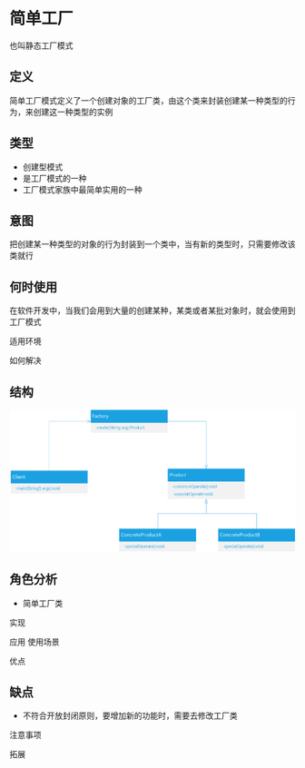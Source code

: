 # 简单工厂
也叫静态工厂模式

## 定义
简单工厂模式定义了一个创建对象的工厂类，由这个类来封装创建某一种类型的行为，来创建这一种类型的实例

## 类型
- 创建型模式
- 是工厂模式的一种
- 工厂模式家族中最简单实用的一种

## 意图
把创建某一种类型的对象的行为封装到一个类中，当有新的类型时，只需要修改该类就行

## 何时使用 
在软件开发中，当我们会用到大量的创建某种，某类或者某批对象时，就会使用到工厂模式

适用环境

如何解决

## 结构

![](.\工厂模式.png)


## 角色分析
- 简单工厂类

实现

应用 使用场景

优点

##  缺点
- 不符合开放封闭原则，要增加新的功能时，需要去修改工厂类

注意事项

拓展